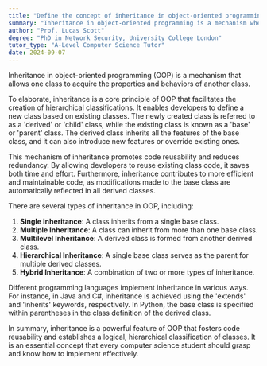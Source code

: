 ```yaml
---
title: "Define the concept of inheritance in object-oriented programming"
summary: "Inheritance in object-oriented programming is a mechanism where one class acquires the properties and behaviours of another class."
author: "Prof. Lucas Scott"
degree: "PhD in Network Security, University College London"
tutor_type: "A-Level Computer Science Tutor"
date: 2024-09-07
---
```


Inheritance in object-oriented programming (OOP) is a mechanism that allows one class to acquire the properties and behaviors of another class.

To elaborate, inheritance is a core principle of OOP that facilitates the creation of hierarchical classifications. It enables developers to define a new class based on existing classes. The newly created class is referred to as a 'derived' or 'child' class, while the existing class is known as a 'base' or 'parent' class. The derived class inherits all the features of the base class, and it can also introduce new features or override existing ones.

This mechanism of inheritance promotes code reusability and reduces redundancy. By allowing developers to reuse existing class code, it saves both time and effort. Furthermore, inheritance contributes to more efficient and maintainable code, as modifications made to the base class are automatically reflected in all derived classes.

There are several types of inheritance in OOP, including:

1. **Single Inheritance**: A class inherits from a single base class.
2. **Multiple Inheritance**: A class can inherit from more than one base class.
3. **Multilevel Inheritance**: A derived class is formed from another derived class.
4. **Hierarchical Inheritance**: A single base class serves as the parent for multiple derived classes.
5. **Hybrid Inheritance**: A combination of two or more types of inheritance.

Different programming languages implement inheritance in various ways. For instance, in Java and C#, inheritance is achieved using the 'extends' and 'inherits' keywords, respectively. In Python, the base class is specified within parentheses in the class definition of the derived class.

In summary, inheritance is a powerful feature of OOP that fosters code reusability and establishes a logical, hierarchical classification of classes. It is an essential concept that every computer science student should grasp and know how to implement effectively.
    